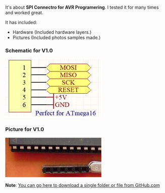 It's about **SPI Connectro for AVR Programering**. I tested it for many times and worked great.

It has included:
- Hardware (Included hardware layers.)
- Pictures (Included photos samples made.)

### Schematic for V1.0
![](Hardware/V1.0.png?raw=true)

### Picture for V1.0
![](Pictures/V1.0.jpg?raw=true)

**Note**: [You can go here to download a single folder or file from GitHub.com](https://minhaskamal.github.io/DownGit/#/home)
